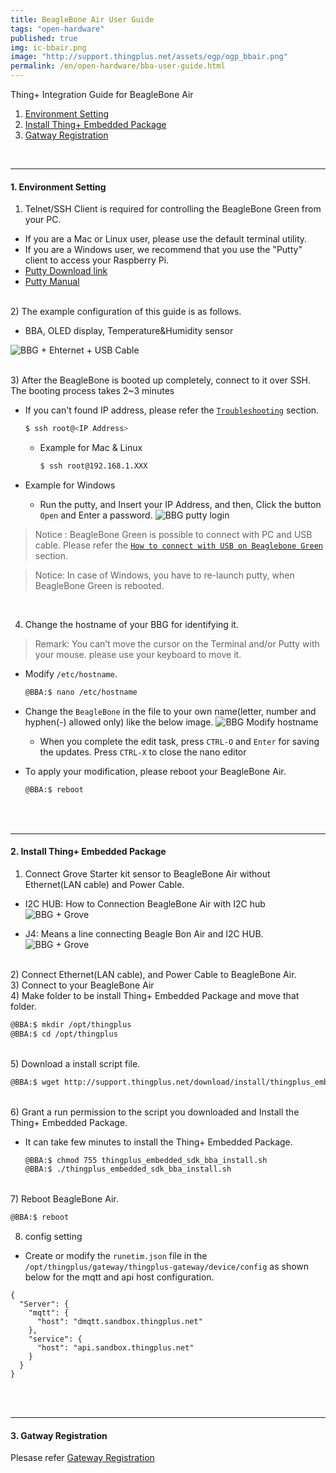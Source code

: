 ```yaml
---
title: BeagleBone Air User Guide
tags: "open-hardware"
published: true
img: ic-bbair.png
image: "http://support.thingplus.net/assets/ogp/ogp_bbair.png"
permalink: /en/open-hardware/bba-user-guide.html
---
```


Thing+ Integration Guide for BeagleBone Air
<div id='id-setting'></div>

1. [Environment Setting](#id-setting)
2. [Install Thing+ Embedded Package](#id-package)
3. [Gatway Registration](#id-register)

<br/>

---

#### 1. Environment Setting

1) Telnet/SSH Client is required for controlling the BeagleBone Green from your PC.

- If you are a Mac or Linux user, please use the default terminal utility.
- If you are a Windows user, we recommend that you use the "Putty" client to access your Raspberry Pi.
- [Putty Download link](http://the.earth.li/~sgtatham/putty/latest/x86/putty.exe)
- [Putty Manual](http://the.earth.li/~sgtatham/putty/0.58/htmldoc/)

<br/>
2) The example configuration of this guide is as follows.

  - BBA, OLED display, Temperature&Humidity sensor

![BBG + Ehternet + USB Cable](/assets/bba_board_sensors.png)

<br/>
3) After the BeagleBone is booted up completely, connect to it over SSH. The booting process takes 2~3 minutes

- If you can't found IP address, please refer the [`Troubleshooting`](/en/help/troubleshooting.html) section.

   ```bash
   $ ssh root@<IP Address>
   ```

   - Example for Mac & Linux

     ```bash
     $ ssh root@192.168.1.XXX
     ```

- Example for Windows
  - Run the putty, and Insert your IP Address, and then, Click the button `Open` and Enter a password.
    ![BBG putty login](/assets/putty_login_bbg.png)

> Notice : BeagleBone Green is possible to connect with PC and USB cable. Please refer the [`How to connect with USB on Beaglebone Green`](#id-bbg-usbconnect) section.

> Notice: In case of Windows, you have to re-launch putty, when BeagleBone Green is rebooted.

<br/>

4) Change the hostname of your BBG for identifying it.

> Remark: You can’t move the cursor on the Terminal and/or Putty with your mouse. please use your keyboard to move it.

- Modify `/etc/hostname`.

  ```bash
  @BBA:$ nano /etc/hostname
  ```

- Change the `BeagleBone` in the file to your own name(letter, number and hyphen(-) allowed only) like the below image.
  ![BBG Modify hostname](/assets/modify_hostname.png)

  - When you complete the edit task, press `CTRL-O` and `Enter` for saving the updates. Press `CTRL-X` to close the nano editor


- To apply your modification, please reboot your BeagleBone Air.

  ```bash
  @BBA:$ reboot
  ```

<div id='id-package'></div>
<br/><br/>

---

#### 2. Install Thing+ Embedded Package

1) Connect Grove Starter kit sensor to BeagleBone Air without Ethernet(LAN cable) and Power Cable.

- I2C HUB: How to Connection BeagleBone Air with I2C hub
![BBG + Grove](/assets/bba_i2chub.png)

- J4: Means a line connecting Beagle Bon Air and I2C HUB.
![BBG + Grove](/assets/bba_sensor_connect.png)

<br/>
2) Connect Ethernet(LAN cable), and Power Cable to BeagleBone Air.

<br/>
3) Connect to your BeagleBone Air

<br/>
4) Make folder to be install Thing+ Embedded Package and move that folder.

```bash
@BBA:$ mkdir /opt/thingplus
@BBA:$ cd /opt/thingplus
```

<br/>
5) Download a install script file.

```bash
@BBA:$ wget http://support.thingplus.net/download/install/thingplus_embedded_sdk_bba_install.sh
```


<br/>
6) Grant a run permission to the script you downloaded and Install the Thing+ Embedded Package.

- It can take few minutes to install the Thing+ Embedded Package.

  ```bash
  @BBA:$ chmod 755 thingplus_embedded_sdk_bba_install.sh
  @BBA:$ ./thingplus_embedded_sdk_bba_install.sh
  ```

<br/>
7) Reboot BeagleBone Air.

```bash
@BBA:$ reboot
```

8) config setting
- Create or modify the `runetim.json` file in the `/opt/thingplus/gateway/thingplus-gateway/device/config` as shown below for the mqtt and api host configuration.

```
{
  "Server": {
    "mqtt": {
      "host": "dmqtt.sandbox.thingplus.net"
    },
    "service": {
      "host": "api.sandbox.thingplus.net"
    }
  }
}
```

<div id='id-register'></div>
<br/><br/>

---

#### 3. Gatway Registration
Plesase refer [Gateway Registration](/en/user-guide/registration.html#id-gateway)




<div class='scrolltop'>
    <div class='scroll icon'><i class="fa fa-arrow-circle-up"></i></div>
</div>
